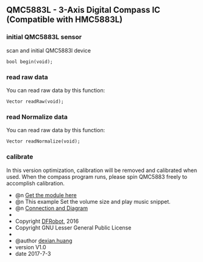 QMC5883L - 3-Axis Digital Compass IC (Compatible with HMC5883L)
---------------------------------------------------------

### initial QMC5883L sensor

scan and initial QMC5883l device 

    bool begin(void);


### read raw data

You can read raw data by this function:

    Vector readRaw(void);


### read Normalize data

You can read raw data by this function:

    Vector readNormalize(void);


### calibrate

In this version optimization, calibration will be removed and calibrated when used.
When the compass program runs, please spin QMC5883 freely to accomplish calibration.


* @n [Get the module here](等上架后添加商品购买链接)
* @n This example Set the volume size and play music snippet.
* @n [Connection and Diagram](等上架后添加wiki链接)
*
* Copyright	[DFRobot](http://www.dfrobot.com), 2016
* Copyright	GNU Lesser General Public License
*
* @author [dexian.huang](952838602@qq.com)
* version  V1.0
* date  2017-7-3

